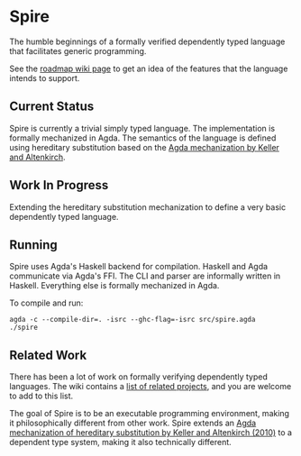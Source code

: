 Spire
=====

The humble beginnings of a formally verified dependently typed
language that facilitates generic programming.

See the [roadmap wiki page](https://github.com/spire/spire/wiki/Roadmap)
to get an idea of the features that the language intends to support.

Current Status
--------------

Spire is currently a trivial simply typed language. The implementation
is formally mechanized in Agda. The semantics of the language is
defined using hereditary substitution based on the
[Agda mechanization by Keller and Altenkirch](http://hal.inria.fr/docs/00/52/06/06/PDF/msfp10.pdf).

Work In Progress
----------------

Extending the hereditary substitution mechanization to define a very
basic dependently typed language.

Running
-------

Spire uses Agda's Haskell backend for compilation.
Haskell and Agda communicate via Agda's FFI.
The CLI and parser are informally written in Haskell.
Everything else is formally mechanized in Agda.

To compile and run:
```
agda -c --compile-dir=. -isrc --ghc-flag=-isrc src/spire.agda
./spire
```

Related Work
------------

There has been a lot of work on formally verifying dependently typed
languages. The wiki contains a
[list of related
projects](https://github.com/spire/spire/wiki/Related-Work), and you
are welcome to add to this list.

The goal of Spire is to be an executable programming
environment, making it philosophically different from other work.
Spire extends an [Agda mechanization
of hereditary substitution by Keller and
Altenkirch (2010)](http://hal.inria.fr/docs/00/52/06/06/PDF/msfp10.pdf) to a
dependent type system, making it also technically different.
